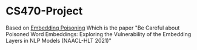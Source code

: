 # CS470-Project

Based on [Embedding Poisoning](https://github.com/lancopku/Embedding-Poisoning)
Which is the paper "Be Careful about Poisoned Word Embeddings: Exploring the Vulnerability of the Embedding Layers in NLP Models (NAACL-HLT 2021)"

